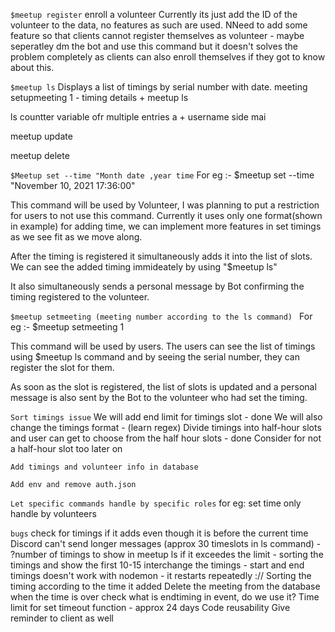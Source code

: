 `$meetup register`
 enroll a volunteer
 Currently its just add the ID of the volunteer to the data, no features as such are used.
 NNeed to add some feature so that clients cannot register themselves as volunteer - maybe seperatley dm the bot and use this command but it doesn't solves the problem completely as clients can also enroll themselves if they got to know about this. 
 

`$meetup ls`
 Displays a list of timings by serial number with date.
 meeting setupmeeting 1 - timing details + meetup ls
 

 ls countter variable ofr multiple entries a + username side mai

 meetup update

 meetup delete  


`$Meetup set --time "Month date ,year time`
For eg :- $meetup set  --time "November 10, 2021 17:36:00"

This command will be used by Volunteer, I was planning to put a restriction for users to not use this command. Currently it uses only one format(shown in example) for adding time, we can implement more features in set timings as we see fit as we move along.

After the timing is registered it simultaneously adds it into the list of slots. We can see the added timing immideately by using "$meetup ls" 

It also simultaneously sends a personal message by Bot confirming the timing registered to the volunteer.


`$meetup setmeeting (meeting number according to the ls command) `
For eg :- $meetup setmeeting 1

This command will be used by users. The users can see the list of timings using $meetup ls command and by seeing the serial number, they can register the slot for them.

As soon as the slot is registered, the list of slots is updated and a personal message is also sent by the Bot to the volunteer who had set the timing. 

`Sort timings issue` 
We will add end limit for timings slot - done
We will also change the timings format - (learn regex)
Divide timings into half-hour slots and user can get to choose from the half hour slots - done
Consider for not a half-hour slot too later on

`Add timings and volunteer info in database`

`Add env and remove auth.json`

`Let specific commands handle by specific roles` 
for eg: set time only handle by volunteers

`bugs`
check for timings if it adds even though it is before the current time
Discord can't send longer messages (approx 30 timeslots in ls command) - ?number of timings to show in meetup ls if it exceedes the limit - sorting the timings and show the first 10-15
interchange the timings - start and end timings
doesn't work with nodemon - it restarts repeatedly ://
Sorting the timing according to the time it added
Delete the meeting from the database when the time is over 
check what is endtiming in event, do we use it?
Time limit for set timeout function - approx 24 days
Code reusability
Give reminder to client as well






